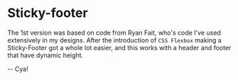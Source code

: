 # Sticky-footer

The 1st version was based on code from Ryan Fait, who's code I've used extensively in my designs.
After the introduction of `CSS Flexbox` making a Sticky-Footer got a whole lot easier, and this works with a header and footer that have dynamic height.

-- Cya!
